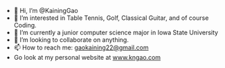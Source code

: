 - 👋 Hi, I’m @KainingGao
- 👀 I’m interested in Table Tennis, Golf, Classical Guitar, and of course Coding. 
- 🌱 I’m currently a junior computer science major in Iowa State University
- 💞️ I’m looking to collaborate on anything.
- 📫 How to reach me: gaokaining22@gmail.com
- Go look at my personal website at www.kngao.com
<!---
KainingGao/KainingGao is a ✨ special ✨ repository because its `README.md` (this file) appears on your GitHub profile.
You can click the Preview link to take a look at your changes.
--->
